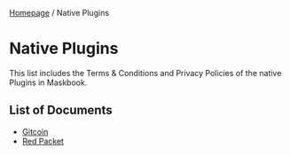 [Homepage](../) / Native Plugins

# Native Plugins

This list includes the Terms & Conditions and Privacy Policies of the native Plugins in Maskbook.

## List of Documents

- [Gitcoin](com.maskbook.provide.gitcoin.md)
- [Red Packet](com.maskbook.redpacket.md)

